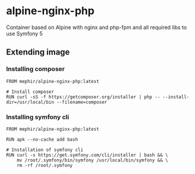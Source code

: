 # alpine-nginx-php
Container based on Alpine with nginx and php-fpm and all required libs to use Symfony 5

## Extending image

### Installing composer
```
FROM mephir/alpine-nginx-php:latest

# Install composer
RUN curl -sS -f https://getcomposer.org/installer | php -- --install-dir=/usr/local/bin --filename=composer
```

### Installing symfony cli
```
FROM mephir/alpine-nginx-php:latest

RUN apk --no-cache add bash

# Installation of symfony cli
RUN curl -s https://get.symfony.com/cli/installer | bash && \
    mv /root/.symfony/bin/symfony /usr/local/bin/symfony && \
    rm -rf /root/.symfony
```
